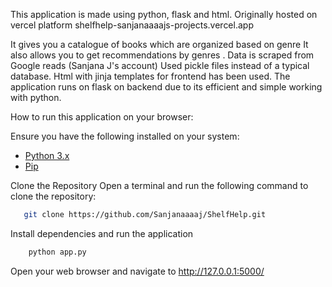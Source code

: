 This application is made using python, flask and html. 
Originally hosted on vercel platform
shelfhelp-sanjanaaaajs-projects.vercel.app

It gives you a catalogue of books which are organized based on genre 
It also allows you to get recommendations by genres .
Data is scraped from Google reads (Sanjana J's account) 
Used pickle files instead of a typical database.
Html with jinja templates for frontend has been used.
The application runs on flask on backend due to its efficient and simple working with python. 

How to run this application on your browser:

Ensure you have the following installed on your system:
- [Python 3.x](https://www.python.org/downloads/)
- [Pip](https://pip.pypa.io/en/stable/installation/)

Clone the Repository 
   Open a terminal and run the following command to clone the repository:
  ```bash
     git clone https://github.com/Sanjanaaaaj/ShelfHelp.git
  ```
Install dependencies and run the application 
``` python
    python app.py
```
Open your web browser and navigate to http://127.0.0.1:5000/




